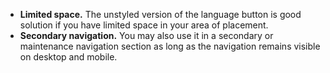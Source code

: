 - **Limited space.** The unstyled version of the language button is good solution if you have limited space in your area of placement.
- **Secondary navigation.** You may also use it in a secondary or maintenance navigation section as long as the navigation remains visible on desktop and mobile.